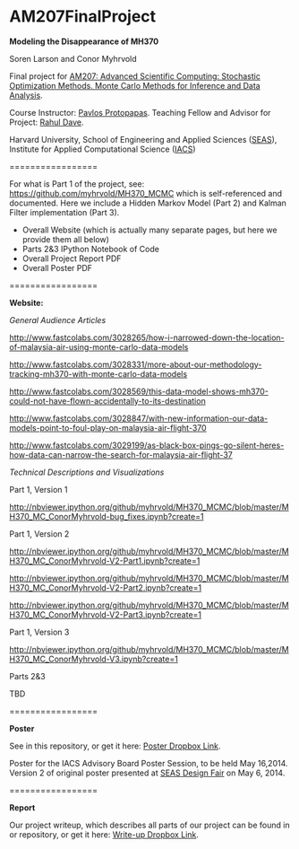 AM207FinalProject
=================

<b>Modeling the Disappearance of MH370</b>

Soren Larson and Conor Myhrvold

Final project for <a href="http://iacs-courses.seas.harvard.edu/courses/am207/index.html">AM207: Advanced Scientific Computing: Stochastic Optimization Methods. Monte Carlo Methods for Inference and Data Analysis</a>. 

Course Instructor: <a href="http://iacs.seas.harvard.edu/people/pavlos-protopapas">Pavlos Protopapas</a>.  Teaching Fellow and Advisor for Project: <a href="http://projects.iq.harvard.edu/seamlessastronomy/people/rahul-dave">Rahul Dave</a>.

<p>Harvard University, School of Engineering and Applied Sciences (<a href="http://www.seas.harvard.edu/">SEAS</a>), Institute for Applied Computational Science (<a href="http://iacs.seas.harvard.edu/">IACS</a>)</p>
=================

For what is Part 1 of the project, see: https://github.com/myhrvold/MH370_MCMC which is self-referenced and documented. Here we include a Hidden Markov Model (Part 2) and Kalman Filter implementation (Part 3).

- Overall Website (which is actually many separate pages, but here we provide them all below)
- Parts 2&3 IPython Notebook of Code
- Overall Project Report PDF
- Overall Poster PDF

=================

<b>Website:</b>

<i>General Audience Articles</i>

http://www.fastcolabs.com/3028265/how-i-narrowed-down-the-location-of-malaysia-air-using-monte-carlo-data-models

http://www.fastcolabs.com/3028331/more-about-our-methodology-tracking-mh370-with-monte-carlo-data-models

http://www.fastcolabs.com/3028569/this-data-model-shows-mh370-could-not-have-flown-accidentally-to-its-destination

http://www.fastcolabs.com/3028847/with-new-information-our-data-models-point-to-foul-play-on-malaysia-air-flight-370

http://www.fastcolabs.com/3029199/as-black-box-pings-go-silent-heres-how-data-can-narrow-the-search-for-malaysia-air-flight-37

<i>Technical Descriptions and Visualizations</i>

Part 1, Version 1

http://nbviewer.ipython.org/github/myhrvold/MH370_MCMC/blob/master/MH370_MC_ConorMyhrvold-bug_fixes.ipynb?create=1

Part 1, Version 2

http://nbviewer.ipython.org/github/myhrvold/MH370_MCMC/blob/master/MH370_MC_ConorMyhrvold-V2-Part1.ipynb?create=1

http://nbviewer.ipython.org/github/myhrvold/MH370_MCMC/blob/master/MH370_MC_ConorMyhrvold-V2-Part2.ipynb?create=1

http://nbviewer.ipython.org/github/myhrvold/MH370_MCMC/blob/master/MH370_MC_ConorMyhrvold-V2-Part3.ipynb?create=1

Part 1, Version 3

http://nbviewer.ipython.org/github/myhrvold/MH370_MCMC/blob/master/MH370_MC_ConorMyhrvold-V3.ipynb?create=1

Parts 2&3

TBD

=================

<b>Poster</b>

See in this repository, or get it here: <a href="https://dl.dropboxusercontent.com/u/14868427/5-9-14MyhrvoldSorenAM207Poster.pdf">Poster Dropbox Link</a>.

Poster for the IACS Advisory Board Poster Session, to be held May 16,2014. Version 2 of original poster presented at <a href="http://www.seas.harvard.edu/designfair">SEAS Design Fair</a> on May 6, 2014.

=================

<b> Report </b>

Our project writeup, which describes all parts of our project can be found in or repository, or get it here: <a href="https://dl.dropboxusercontent.com/u/14868427/5-9-14MyhrvoldSorenAM207Poster.pdf">Write-up Dropbox Link</a>.
